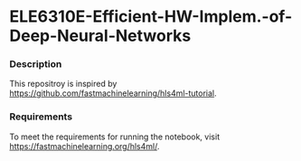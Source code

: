 # ELE6310E-Efficient-HW-Implem.-of-Deep-Neural-Networks

### Description

This repositroy is inspired by https://github.com/fastmachinelearning/hls4ml-tutorial.

### Requirements

To meet the requirements for running the notebook, visit https://fastmachinelearning.org/hls4ml/.
